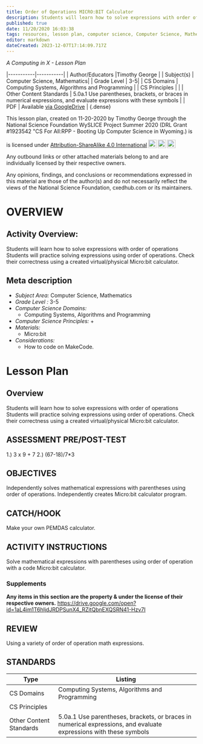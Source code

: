 ```yaml
---
title: Order of Operations MICRO:BIT Calculator
description: Students will learn how to solve expressions with order of operations Students will practice solving expressions using order of operations.  Check their correctness using a created virtual/physical Micro:bit calculator.
published: true
date: 11/20/2020 16:03:38
tags: resources, lesson plan, computer science, Computer Science, Mathematics 
editor: markdown
dateCreated: 2023-12-07T17:14:09.717Z
---
```

*A Computing in X - Lesson Plan*

|-----------|-----------|
| Author/Educators |Timothy George |
| Subject(s) | Computer Science, Mathematics|
| Grade Level | 3-5|
| CS Domains | Computing Systems, Algorithms and Programming |
| CS Principles |  |
| Other Content Standards | 5.0a.1  Use parentheses, brackets, or braces in numerical expressions, and evaluate expressions with these symbols | 
| PDF | Available [via GoogleDrive](https://drive.google.com/open?id=1btPsyCZyHyCcMRQyLjx0UvhEevtDxb_7) |
{.dense}






This lesson plan, created on 11-20-2020 by Timothy George through the National Science Foundation WySLICE Project Summer 2020 (DRL Grant #1923542 "CS For All:RPP - Booting Up Computer Science in Wyoming.) is  <p xmlns:cc="http://creativecommons.org/ns#" >  is licensed under <a href="http://creativecommons.org/licenses/by-sa/4.0/?ref=chooser-v1" target="_blank" rel="license noopener noreferrer" style="display:inline-block;">Attribution-ShareAlike 4.0 International<img style="height:22px!important;margin-left:3px;vertical-align:text-bottom;" src="https://mirrors.creativecommons.org/presskit/icons/cc.svg?ref=chooser-v1"><img style="height:22px!important;margin-left:3px;vertical-align:text-bottom;" src="https://mirrors.creativecommons.org/presskit/icons/by.svg?ref=chooser-v1"><img style="height:22px!important;margin-left:3px;vertical-align:text-bottom;" src="https://mirrors.creativecommons.org/presskit/icons/sa.svg?ref=chooser-v1"></a></p>


Any outbound links or other attached materials belong to and are individually licensed by their respective owners. 


Any opinions, findings, and conclusions or recommendations expressed in this material are those of the author(s) and do not necessarily reflect the views of the National Science Foundation, cxedhub.com or its maintainers.


# OVERVIEW
## Activity Overview:  
Students will learn how to solve expressions with order of operations Students will practice solving expressions using order of operations.  Check their correctness using a created virtual/physical Micro:bit calculator.
## Meta description
+ *Subject Area:* Computer Science, Mathematics 
+ *Grade Level :* 3-5 
+ *Computer Science Domains:*
   + Computing Systems, Algorithms and Programming
+ *Computer Science Principles:*
   + 
+ *Materials:* 
   + Micro:bit
+ *Considerations:*
   + How to code on MakeCode.


# Lesson Plan
## Overview
Students will learn how to solve expressions with order of operations Students will practice solving expressions using order of operations.  Check their correctness using a created virtual/physical Micro:bit calculator.
## ASSESSMENT PRE/POST-TEST
1.) 3 x 9 + 7   2.) (67-18)/7*3
## OBJECTIVES
Independently solves mathematical expressions with parentheses using order of operations.  Independently creates Micro:bit calculator program.


## CATCH/HOOK
Make your own PEMDAS calculator.


## ACTIVITY INSTRUCTIONS
Solve mathematical expressions with parentheses using order of operation with a code Micro:bit calculator.


### Supplements
**Any items in this section are the property & under the license of their respective owners.**
https://drive.google.com/open?id=1aL4im1T6hljdJRDPSunX4_RZitQbnEXQSRN41-Hzv7I




## REVIEW
Using a variety of order of operation math expressions.
## STANDARDS        
| Type | Listing | 
|-----------|-----------|
| CS Domains  | Computing Systems, Algorithms and Programming|
| CS Principles   | |
| Other Content Standards | 5.0a.1  Use parentheses, brackets, or braces in numerical expressions, and evaluate expressions with these symbols  |